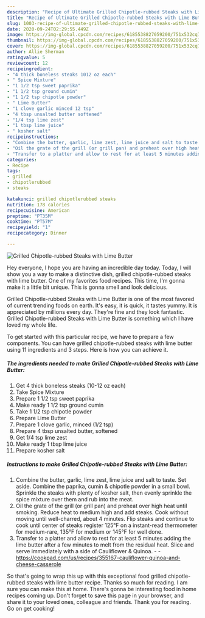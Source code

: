 ```yaml
---
description: "Recipe of Ultimate Grilled Chipotle-rubbed Steaks with Lime Butter"
title: "Recipe of Ultimate Grilled Chipotle-rubbed Steaks with Lime Butter"
slug: 1003-recipe-of-ultimate-grilled-chipotle-rubbed-steaks-with-lime-butter
date: 2020-09-24T02:29:55.449Z
image: https://img-global.cpcdn.com/recipes/6185538827059200/751x532cq70/grilled-chipotle-rubbed-steaks-with-lime-butter-recipe-main-photo.jpg
thumbnail: https://img-global.cpcdn.com/recipes/6185538827059200/751x532cq70/grilled-chipotle-rubbed-steaks-with-lime-butter-recipe-main-photo.jpg
cover: https://img-global.cpcdn.com/recipes/6185538827059200/751x532cq70/grilled-chipotle-rubbed-steaks-with-lime-butter-recipe-main-photo.jpg
author: Allie Sherman
ratingvalue: 5
reviewcount: 12
recipeingredient:
- "4 thick boneless steaks 1012 oz each"
- " Spice Mixture"
- "1 1/2 tsp sweet paprika"
- "1 1/2 tsp ground cumin"
- "1 1/2 tsp chipotle powder"
- " Lime Butter"
- "1 clove garlic minced 12 tsp"
- "4 tbsp unsalted butter softened"
- "1/4 tsp lime zest"
- "1 tbsp lime juice"
- " kosher salt"
recipeinstructions:
- "Combine the butter, garlic, lime zest, lime juice and salt to taste.  Set aside.  Combine the paprika, cumin &amp; chipotle powder in a small bowl.  Sprinkle the steaks with plenty of kosher salt, then evenly sprinkle the spice mixture over them and rub into the meat."
- "Oil the grate of the grill (or grill pan) and preheat over high heat until smoking.  Reduce heat to medium high and add steaks.  Cook without moving until well-charred, about 4 minutes.  Flip steaks and continue to cook until center of steaks register 125°F on a instant-read thermometer for medium-rare, 135°F for medium or 145°F for well done."
- "Transfer to a platter and allow to rest for at least 5 minutes adding the lime butter after a few minutes to melt from the residual heat. Slice and serve immediately with a side of Cauliflower &amp; Quinoa.  https://cookpad.com/us/recipes/355167-cauliflower-quinoa-and-cheese-casserole"
categories:
- Recipe
tags:
- grilled
- chipotlerubbed
- steaks

katakunci: grilled chipotlerubbed steaks 
nutrition: 178 calories
recipecuisine: American
preptime: "PT35M"
cooktime: "PT57M"
recipeyield: "1"
recipecategory: Dinner

---
```



![Grilled Chipotle-rubbed Steaks with Lime Butter](https://img-global.cpcdn.com/recipes/6185538827059200/751x532cq70/grilled-chipotle-rubbed-steaks-with-lime-butter-recipe-main-photo.jpg)

Hey everyone, I hope you are having an incredible day today. Today, I will show you a way to make a distinctive dish, grilled chipotle-rubbed steaks with lime butter. One of my favorites food recipes. This time, I'm gonna make it a little bit unique. This is gonna smell and look delicious.



Grilled Chipotle-rubbed Steaks with Lime Butter is one of the most favored of current trending foods on earth. It's easy, it is quick, it tastes yummy. It is appreciated by millions every day. They're fine and they look fantastic. Grilled Chipotle-rubbed Steaks with Lime Butter is something which I have loved my whole life.


To get started with this particular recipe, we have to prepare a few components. You can have grilled chipotle-rubbed steaks with lime butter using 11 ingredients and 3 steps. Here is how you can achieve it.

<!--inarticleads1-->

##### The ingredients needed to make Grilled Chipotle-rubbed Steaks with Lime Butter:

1. Get 4 thick boneless steaks (10-12 oz each)
1. Take  Spice Mixture
1. Prepare 1 1/2 tsp sweet paprika
1. Make ready 1 1/2 tsp ground cumin
1. Take 1 1/2 tsp chipotle powder
1. Prepare  Lime Butter
1. Prepare 1 clove garlic, minced (1/2 tsp)
1. Prepare 4 tbsp unsalted butter, softened
1. Get 1/4 tsp lime zest
1. Make ready 1 tbsp lime juice
1. Prepare  kosher salt




<!--inarticleads2-->

##### Instructions to make Grilled Chipotle-rubbed Steaks with Lime Butter:

1. Combine the butter, garlic, lime zest, lime juice and salt to taste.  Set aside.  Combine the paprika, cumin &amp; chipotle powder in a small bowl.  Sprinkle the steaks with plenty of kosher salt, then evenly sprinkle the spice mixture over them and rub into the meat.
1. Oil the grate of the grill (or grill pan) and preheat over high heat until smoking.  Reduce heat to medium high and add steaks.  Cook without moving until well-charred, about 4 minutes.  Flip steaks and continue to cook until center of steaks register 125°F on a instant-read thermometer for medium-rare, 135°F for medium or 145°F for well done.
1. Transfer to a platter and allow to rest for at least 5 minutes adding the lime butter after a few minutes to melt from the residual heat. Slice and serve immediately with a side of Cauliflower &amp; Quinoa. -  - https://cookpad.com/us/recipes/355167-cauliflower-quinoa-and-cheese-casserole




So that's going to wrap this up with this exceptional food grilled chipotle-rubbed steaks with lime butter recipe. Thanks so much for reading. I am sure you can make this at home. There's gonna be interesting food in home recipes coming up. Don't forget to save this page in your browser, and share it to your loved ones, colleague and friends. Thank you for reading. Go on get cooking!
